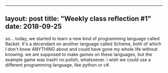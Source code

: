 
---
layout: post
title: "Weekly class reflection #1"
date: 2018-09-25
---

so... today,  we started to learn a new kind of programming language called Racket. It's a decendant on another language called Scheme, both of which I don't know ANYTHING about and could have gone my whole life without knowing. we are supposed to make games on these languages, but the example game was trash! no polish, whatsoever. i wish we could use a different programming language, like python or c#.

